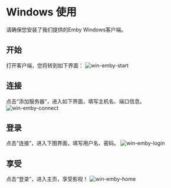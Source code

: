 # Windows 使用

请确保您安装了我们提供的Emby Windows客户端。

## 开始

打开客户端，您将转到如下界面：
![win-emby-start](https://i.postimg.cc/J4fVF8mF/20240413165110.jpg)

## 连接

点击“添加服务器”，进入如下界面，填写主机名、端口信息。
![win-emby-connect](https://i.postimg.cc/ncgpt7K0/20240413165114.jpg)

## 登录

点击“连接”，进入下图界面，填写用户名、密码。
![win-emby-login](https://i.postimg.cc/wjNHxv0H/20240413165117.jpg)

## 享受

点击“登录”，进入主页，享受影视！
![win-emby-home](https://i.postimg.cc/L5s2m300/20240413165120.jpg)
